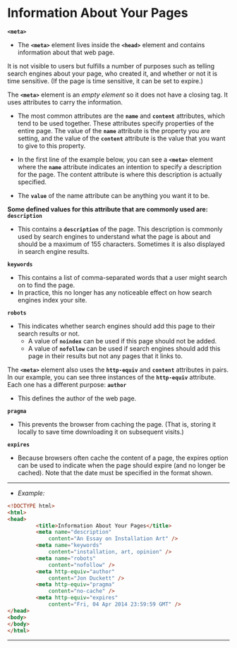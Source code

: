 # Information About Your Pages

**`<meta>`**
- The **`<meta>`** element lives inside the **`<head>`** element and contains information about that web page.

It is not visible to users but fulfills a number of purposes such as telling search engines about your page, who created it, and whether or not it is time sensitive. (If the page is time sensitive, it can be set to expire.)

The **`<meta>`** element is an *empty element* so it does not have a closing tag. It uses attributes to carry the information.

- The most common attributes are the **`name`** and **`content`** attributes, which tend to be used together. These attributes specify properties of the entire page. The value of the **`name`** attribute is the property you are setting, and the value of the **`content`** attribute is the value that you want to give to this property.

- In the first line of the example below, you can see a **`<meta>`** element where the **`name`** attribute indicates an intention to specify a description for the page. The content attribute is where this description is actually specified.
- The **`value`** of the name attribute can be anything you want it to be. 

**Some defined values for this attribute that are commonly used are:**
**`description`**
- This contains a **`description`** of the page. This description is commonly used by search engines to understand what the page is about and should be a maximum of 155 characters. Sometimes it is also displayed in search engine results.

**`keywords`**
- This contains a list of comma-separated words that a user might search on to find the page.
- In practice, this no longer has any noticeable effect on how search engines index your site.

**`robots`**
- This indicates whether search engines should add this page to their search results or not. 
	- A value of **`noindex`** can be used if this page should not be added. 
	- A value of **`nofollow`** can be used if search engines should add this page in their results but not any pages that it links to.

The **`<meta>`** element also uses the **`http-equiv`** and **`content`** attributes in pairs.
In our example, you can see three instances of the **`http-equiv`** attribute. Each one has a different purpose:
**`author`**
- This defines the author of the web page.

**`pragma`**
- This prevents the browser from caching the page. (That is, storing it locally to save time downloading it on subsequent visits.)

**`expires`**
- Because browsers often cache the content of a page, the expires option can be used to indicate when the page should expire (and no longer be cached). Note that the date must be specified in the format shown.
---
- *Example:*
```html
<!DOCTYPE html>
<html>
<head>
		 <title>Information About Your Pages</title>
		 <meta name="description"
			 content="An Essay on Installation Art" />
		 <meta name="keywords"
			 content="installation, art, opinion" />
		 <meta name="robots"
			 content="nofollow" />
		 <meta http-equiv="author"
			 content="Jon Duckett" />
		 <meta http-equiv="pragma"
			 content="no-cache" />
		 <meta http-equiv="expires"
			 content="Fri, 04 Apr 2014 23:59:59 GMT" />
</head>
<body>
</body>
</html>
```

---
